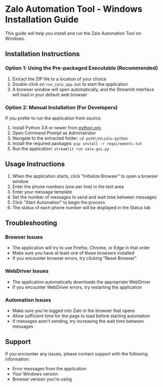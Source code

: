 # Zalo Automation Tool - Windows Installation Guide

This guide will help you install and run the Zalo Automation Tool on Windows.

## Installation Instructions

### Option 1: Using the Pre-packaged Executable (Recommended)

1. Extract the ZIP file to a location of your choice
2. Double-click on `run_zalo_app.bat` to start the application
3. A browser window will open automatically, and the Streamlit interface will load in your default web browser

### Option 2: Manual Installation (For Developers)

If you prefer to run the application from source:

1. Install Python 3.8 or newer from [python.org](https://www.python.org/downloads/)
2. Open Command Prompt as Administrator
3. Navigate to the extracted folder: `cd path\to\zalo-python`
4. Install the required packages: `pip install -r requirements.txt`
5. Run the application: `streamlit run zalo-gui.py`

## Usage Instructions

1. When the application starts, click "Initialize Browser" to open a browser window
2. Enter the phone numbers (one per line) in the text area
3. Enter your message template
4. Set the number of messages to send and wait time between messages
5. Click "Start Automation" to begin the process
6. The status of each phone number will be displayed in the Status tab

## Troubleshooting

### Browser Issues
- The application will try to use Firefox, Chrome, or Edge in that order
- Make sure you have at least one of these browsers installed
- If you encounter browser errors, try clicking "Reset Browser"

### WebDriver Issues
- The application automatically downloads the appropriate WebDriver
- If you encounter WebDriver errors, try restarting the application

### Automation Issues
- Make sure you're logged into Zalo in the browser that opens
- Allow sufficient time for the page to load before starting automation
- If messages aren't sending, try increasing the wait time between messages

## Support

If you encounter any issues, please contact support with the following information:
- Error messages from the application
- Your Windows version
- Browser version you're using
